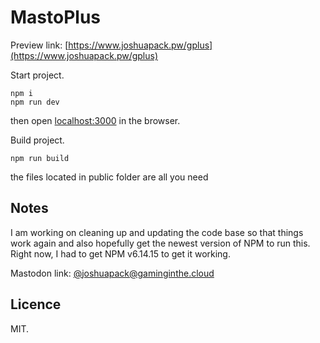 # MastoPlus

Preview link: [https://www.joshuapack.pw/gplus](https://www.joshuapack.pw/gplus)

Start project.
```
npm i
npm run dev
```
then open [localhost:3000](http://localhost:3000) in the browser.

Build project.
```
npm run build
```
the files located in public folder are all you need

## Notes

I am working on cleaning up and updating the code base so that things work again and also hopefully get the newest version of NPM to run this. Right now, I had to get NPM v6.14.15 to get it working.

Mastodon link: [@joshuapack@gaminginthe.cloud](https://gaminginthe.cloud/@joshuapack)

## Licence
MIT.
